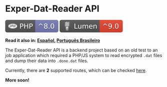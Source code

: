 # Exper-Dat-Reader API

[![PHP](./docs/assets/badges/php.svg)](#exper-dat-reader-api)
[![Lumen](./docs/assets/badges/lumen.svg)](#exper-dat-reader-api)

**Read it also in: [Español](./docs/README.ES.md), [Português Brasileiro](./docs/README.PT-BR.md)**

The Exper-Dat-Reader API is a backend project based on an old test to an job
application which required a PHP/JS system to read encrypted `.dat` files and
dump their data into `.done.dat` files.

Currently, there are **2** supported routes, which can be checked [here](./docs/ROUTES.md).

**More soon!**
